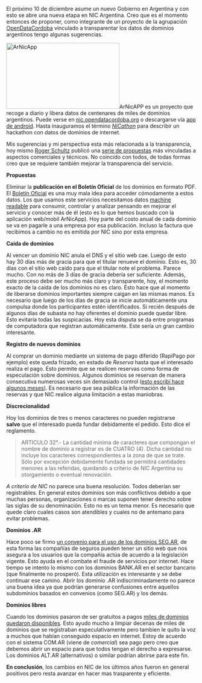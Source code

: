 <html><body><p>El próximo 10 de diciembre asume un nuevo Gobierno en Argentina y con esto se abre una nueva etapa en NIC Argentina. Creo que es el momento entonces de proponer, como integrante de un proyecto de la agrupación <a href="http://OpenDataCordoba.org" target="_blank">OpenDataCordoba</a> vinculado a transparentar los datos de dominios argentinos tengo algunas sugerencias.

<img class="size-medium wp-image-231 alignleft" src="http://andresvazquez.com.ar/blog/wp-content/uploads/2015/11/Selection_572-300x174.png" alt="ArNicApp" width="300" height="174">ArNicAPP es un proyecto que recoge a diario y libera datos de centenares de miles de dominios argentinos. Puede verse en <a href="http://nic.opendatacordoba.org" target="_blank">nic.opendatacordoba.org</a> o descargarse vía <a href="https://play.google.com/store/apps/details?id=com.phonegap.arnicapp" target="_blank">app de android</a>. Hasta inauguramos el término <em><a href="http://opendatacordoba.org/NICathon/" target="_blank">NICathon</a></em> para describir un hackathon con datos de dominios de internet.

Mis sugerencias y mi perspectiva esta más relacionada a la transparencia, hoy mismo <a href="https://twitter.com/RogerSchultz" target="_blank">Roger Schultz</a> publicó una <a href="http://www.rogerbits.com/2015/11/26/asi-es-como-nic-ar-debe-cambiar-para-desarrollar-internet-en-argentina/" target="_blank">serie de propuestas</a> más vinculadas a aspectos comerciales y técnicos. No coincido con todos, de todas formas creo que se requiere también mejorar la transparencia del servicio.

<strong>Propuestas</strong>

Eliminar la <strong>publicación en el Boletín Oficial</strong> de los dominios en formato PDF. El <a href="https://www.boletinoficial.gob.ar/web2/utils/pdfView?file=%2Fpdf%2FpdfDia%2F04%2F20151126" target="_blank">Boletín Oficial</a> es una muy mala idea para acceder cómodamente a estos datos. Los que usamos este servicios necesitamos datos <a href="https://en.wikipedia.org/wiki/Machine-readable_data" target="_blank">machine readable</a> para consumir, controlar y analizar pensando en mejorar el servicio y conocer más de él (esto es lo que hemos buscado con la aplicación web/mobil ArNicApp). Hoy parte del costo anual de cada dominio se va en pagarle a una empresa por esa publicación. Incluso la factura que recibimos a cambio no es emitida por NIC sino por esta empresa.

<strong>Caída de dominios</strong>

Al vencer un dominio NIC anula el DNS y el sitio web cae. Luego de esto hay 30 días más de gracia para que el titular renueve el dominio. Esto es, 30 días con el sitio web caido para que el titular note el problema. Parece mucho. Con no más de 3 días de gracia debería ser suficiente. Además, este proceso debe ser mucho más claro y transparente, hoy, el momento exacto de la caída de los dominios no es claro. Esto hace que al momento de liberarse dominios importantes siempre caigan en las mismas manos. Es necesario que luego de los días de gracia se inicie automáticamente una compulsa donde los participantes estén identificados. Si recién después de algunos días de subasta no hay oferentes el dominio puede quedar libre. Esto evitaría todas las suspicacias.
Hoy esta disputa se da entre programas de computadora que registran automáticamente. Este sería un gran cambio interesante.

<strong>Registro de nuevos dominios</strong>

Al comprar un dominio mediante un sistema de pago diferido (RapiPago por ejemplo) este queda frizado, en estado de <em>Reserva</em> hasta que el interesado realiza el pago. Esto permite que se realicen reservas como forma de especulación sobre dominios. Algunos dominios se reservan de manera consecutiva numerosas veces sin demasiado control (<a href="http://andresvazquez.com.ar/data/Reservar-dominios-como-forma-de-apropiacion/" target="_blank">esto escribí hace algunos meses</a>). Es necesario que sea pública la información de las reservas y que NIC realice alguna limitación a estas maniobras.

<strong>Discrecionalidad</strong>

Hoy los dominios de tres o menos caracteres no pueden registrarse <strong>salvo</strong> que el interesado pueda fundar debidamente el pedido. Esto dice el reglamento.
</p><blockquote>ARTICULO 32°.- La cantidad mínima de caracteres que compongan el nombre de dominio a registrar es de CUATRO (4). Dicha cantidad no incluye los caracteres correspondientes a la zona de que se trate. Sólo por excepción debidamente fundada se permitirá cantidades menores a las referidas, quedando a criterio de NIC Argentina su otorgamiento o eventual renovación.</blockquote>
<em>A criterio de NIC</em> no parece una buena resolución. Todos deberían ser registrables. En general estos dominios son más conflictivos debido a que muchas personas, organizaciones o marcas suponen tener derecho sobre las siglas de su denominación. Esto no es un tema menor. Es necesario que quede claro cuales casos son atendibles y cuales no de antemano para evitar problemas.

<strong>Dominios .AR</strong>

Hace poco se firmo <a href="http://panoramaasegurador.com/la-ssn-firmo-convenio-con-nic-argentina-para-crear-el-dominio-seg-ar/" target="_blank">un convenio para el uso de los dominios SEG.AR</a>, de esta forma las compañías de seguros pueden tener un sitio web que nos asegura a los usuarios que la compañía actúa de acuerdo a la legislación vigente. Esto ayuda en el combate el fraude de servicios por internet. Hace tiempo se intento lo mismo con los dominios BANK.AR en el sector bancario (que finalmente no prosperó). Esta utilización es interesante y se debe continuar ese camino.
Abrir los dominio .AR indiscriminadamente no parece una buena idea ya que podrían generarse confusiones entre aquellos subdominios basados en convenios (como SEG.AR) y los demás.

<strong>Dominios libres</strong>

Cuando los dominios pasaron de ser gratuitos a pagos <a href="http://andresvazquez.com.ar/data/Caida-de-dominios-en-NIC/" target="_blank">miles de dominios quedaron disponibles</a>. Esto ayudo mucho a limpiar decenas de miles de dominios que se registraban especulativamente pero tambien le quito la voz a muchos que habían conseguido espacio en internet. Estoy de acuerdo con el sistema COM.AR (viene de <em>comercial</em>) sea pago pero creo que debemos abrir un espacio para que todos tengan el derecho a expresarse. Los dominios ALT.AR (alternativos) o similar podrían abrirse para este fin.

<strong>En conclusión</strong>, los cambios en NIC de los últimos años fueron en general positivos pero resta avanzar en hacer mas trasparente y eficiente.</body></html>